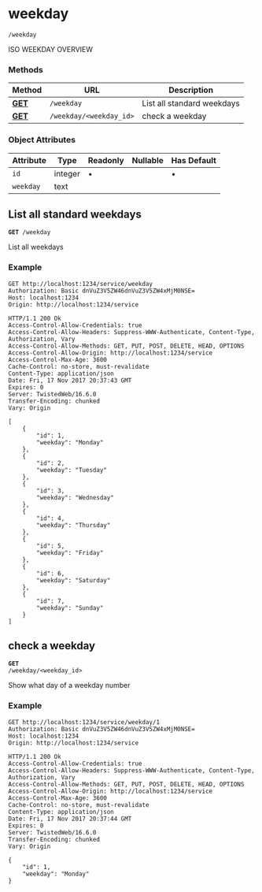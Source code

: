 
weekday
======

`/weekday`

ISO WEEKDAY OVERVIEW

### Methods

Method | URL | Description
--- | --- | ---
**[GET](/documentation/endpoint/ISO_WEEKDAY#list-all-standard-weekdays)** | `/weekday` | List all standard weekdays
**[GET](/documentation/endpoint/ISO_WEEKDAY#check-a-weekday)** | `/weekday/<weekday_id>` | check a weekday

### Object Attributes

Attribute | Type | Readonly | Nullable | Has Default
--- | --- | --- | --- | ---
`id` | integer | &bullet; | &nbsp; | &bullet;
`weekday` | text | &nbsp; | &nbsp; | &nbsp;

List all standard weekdays
------
<code request-method="GET">**GET** /weekday</code>

List all weekdays

### Example
```http
GET http://localhost:1234/service/weekday
Authorization: Basic dnVuZ3V5ZW46dnVuZ3V5ZW4xMjM0NSE=
Host: localhost:1234
Origin: http://localhost:1234/service
```

```http
HTTP/1.1 200 Ok
Access-Control-Allow-Credentials: true
Access-Control-Allow-Headers: Suppress-WWW-Authenticate, Content-Type, Authorization, Vary
Access-Control-Allow-Methods: GET, PUT, POST, DELETE, HEAD, OPTIONS
Access-Control-Allow-Origin: http://localhost:1234/service
Access-Control-Max-Age: 3600
Cache-Control: no-store, must-revalidate
Content-Type: application/json
Date: Fri, 17 Nov 2017 20:37:43 GMT
Expires: 0
Server: TwistedWeb/16.6.0
Transfer-Encoding: chunked
Vary: Origin

[
    {
        "id": 1, 
        "weekday": "Monday"
    }, 
    {
        "id": 2, 
        "weekday": "Tuesday"
    }, 
    {
        "id": 3, 
        "weekday": "Wednesday"
    }, 
    {
        "id": 4, 
        "weekday": "Thursday"
    }, 
    {
        "id": 5, 
        "weekday": "Friday"
    }, 
    {
        "id": 6, 
        "weekday": "Saturday"
    }, 
    {
        "id": 7, 
        "weekday": "Sunday"
    }
]
```


check a weekday
------
<code request-method="GET">**GET** /weekday/&lt;weekday_id&gt;</code>

Show what day of a weekday number

### Example
```http
GET http://localhost:1234/service/weekday/1
Authorization: Basic dnVuZ3V5ZW46dnVuZ3V5ZW4xMjM0NSE=
Host: localhost:1234
Origin: http://localhost:1234/service
```

```http
HTTP/1.1 200 Ok
Access-Control-Allow-Credentials: true
Access-Control-Allow-Headers: Suppress-WWW-Authenticate, Content-Type, Authorization, Vary
Access-Control-Allow-Methods: GET, PUT, POST, DELETE, HEAD, OPTIONS
Access-Control-Allow-Origin: http://localhost:1234/service
Access-Control-Max-Age: 3600
Cache-Control: no-store, must-revalidate
Content-Type: application/json
Date: Fri, 17 Nov 2017 20:37:44 GMT
Expires: 0
Server: TwistedWeb/16.6.0
Transfer-Encoding: chunked
Vary: Origin

{
    "id": 1, 
    "weekday": "Monday"
}
```

